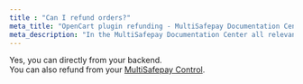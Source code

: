 ```yaml
---
title : "Can I refund orders?"
meta_title: "OpenCart plugin refunding - MultiSafepay Documentation Center"
meta_description: "In the MultiSafepay Documentation Center all relevant information regarding our Plugins and API. As well as Support pages for Payment Method, Tools and General Questions. You can also find the contact details of our Support Team and Integration Team."
---
```

Yes, you can directly from your backend.  
You can also refund from your [MultiSafepay Control](https://merchant.multisafepay.com).
